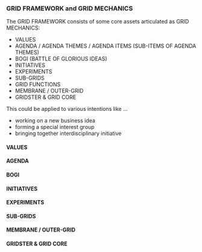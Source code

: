 
### GRID FRAMEWORK and GRID MECHANICS ###






The GRID FRAMEWORK consists of some core assets articulated as GRID MECHANICS:

 * VALUES
 * AGENDA / AGENDA THEMES / AGENDA ITEMS (SUB-ITEMS OF AGENDA THEMES)
 * BOGI (BATTLE OF GLORIOUS IDEAS)
 * INITIATIVES
 * EXPERIMENTS
 * SUB-GRIDS
 * GRID FUNCTIONS
 * MEMBRANE / OUTER-GRID
 * GRIDSTER & GRID CORE


 This could be applied to various intentions like ...
	
* working on a new business idea 
* forming a special interest group
* bringing together interdisciplinary initiative  


#### VALUES ####

#### AGENDA ####

#### BOGI ####

#### INITIATIVES ####

#### EXPERIMENTS ####

#### SUB-GRIDS ####

#### MEMBRANE / OUTER-GRID ####

#### GRIDSTER & GRID CORE ####